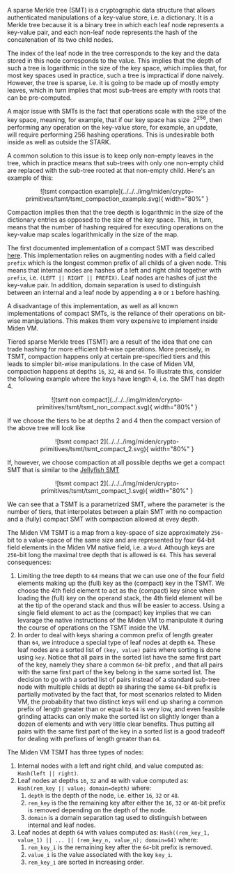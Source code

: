A sparse Merkle tree (SMT) is a cryptographic data structure that allows authenticated manipulations of a key-value store, i.e. a dictionary. It is a Merkle tree because it is a binary tree in which each leaf node represents a key-value pair, and each non-leaf node represents the hash of the concatenation of its two child nodes. 

The index of the leaf node in the tree corresponds to the key and the data stored in this node corresponds to the value. This implies that the depth of such a tree is logarithmic in the size of the key space, which implies that, for most key spaces used in practice, such a tree is impractical if done naively. However, the tree is sparse, i.e. it is going to be made up of mostly empty leaves, which in turn implies that most sub-trees are empty with roots that can be pre-computed.

A major issue with SMTs is the fact that operations scale with the size of the key space, meaning, for example, that if our key space has size $~ 2^{256}$, then performing any operation on the key-value store, for example, an update, will require performing $256$ hashing operations. This is undesirable both inside as well as outside the STARK.

A common solution to this issue is to keep only non-empty leaves in the tree, which in practice means that sub-trees with only one non-empty child are replaced with the sub-tree rooted at that non-empty child. Here's an example of this:

<center>
![tsmt compaction example](../../../img/miden/crypto-primitives/tsmt/tsmt_compaction_example.svg){ width="80%" }
</center>

Compaction implies then that the tree depth is logarithmic in the size of the dictionary entries as opposed to the size of the key space. This, in turn, means that the number of hashing required for executing operations on the key-value map scales logarithmically in the size of the map.

The first documented implementation of a compact SMT was described [here](https://github.com/proofchains/python-proofmarshal/blob/master/proofmarshal/merbinnertree.py). This implementation relies on augmenting nodes with a field called `prefix` which is the longest common prefix of all childs of a given node. This means that internal nodes are hashes of a left and right child together with `prefix`, i.e. `(LEFT || RIGHT || PREFIX)`. Leaf nodes are hashes of just the key-value pair. In addition, domain separation is used to distinguish between an internal and a leaf node by appending a `0` or `1` before hashing.

A disadvantage of this implementation, as well as all known implementations of compact SMTs, is the reliance of their operations on bit-wise manipulations. This makes them very expensive to implement inside Miden VM.

Tiered sparse Merkle trees (TSMT) are a result of the idea that one can trade hashing for more efficient bit-wise operations. More precisely, in TSMT, compaction happens only at certain pre-specified tiers and this leads to simpler bit-wise manipulations. In the case of Miden VM, compaction happens at depths `16`, `32`, `48` and `64`. To illustrate this, consider the following example where the keys have length 4, i.e. the SMT has depth 4.

<center>
![tsmt non compact](../../../img/miden/crypto-primitives/tsmt/tsmt_non_compact.svg){ width="80%" }
</center>

If we choose the tiers to be at depths 2 and 4 then the compact version of the above tree will look like

<center>
![tsmt compact 2](../../../img/miden/crypto-primitives/tsmt/tsmt_compact_2.svg){ width="80%" }
</center>

If, however, we choose compaction at all possible depths we get a compact SMT that is similar to the [Jellyfish SMT](https://developers.diem.com/papers/jellyfish-merkle-tree/2021-01-14.pdf)

<center>
![tsmt compact 2](../../../img/miden/crypto-primitives/tsmt/tsmt_compact_1.svg){ width="80%" }
</center>

We can see that a TSMT is a parametrized SMT, where the parameter is the number of tiers, that interpolates between a plain SMT with no compaction and a  (fully) compact SMT with compaction allowed at evey depth.

The Miden VM TSMT is a map from a key-space of size approximately `256`-bit to a value-space of the same size and are represented by four $64$-bit field elements in the Miden VM native field, i.e. a `Word`. Athough keys are `256`-bit long the maximal tree depth that is allowed is `64`. This has several consequences:

1. Limiting the tree depth to `64` means that we can use one of the four field elements making up the (full) key as the (compact) key in the TSMT. We choose the 4th field element to act as the (compact) key since when loading the (full) key on the operand stack, the 4th field element will be at the tip of the operand stack and thus will be easier to access. Using a single field element to act as the (compact) key implies that we can levarage the native instructions of the Miden VM to manipulate it during the course of operations on the TSMT inside the VM.
2. In order to deal with keys sharing a common prefix of length greater than `64`, we introduce a special type of leaf nodes at depth `64`. These leaf nodes are a sorted list of `(key, value)` pairs where sorting is done using `key`. Notice that all pairs in the sorted list have the same first part of the key, namely they share a common `64`-bit prefix , and that all pairs with the same first part of the key belong in the same sorted list. The decision to go with a sorted list of pairs instead of a standard sub-tree node with multiple childs at depth `80` sharing the same `64`-bit prefix is partially motivated by the fact that, for most scenarios related to Miden VM, the probability that two distinct keys will end up sharing a common prefix of length greater than or equal to `64` is very low, and even feasible grinding attacks can only make the sorted list on slightly longer than a dozen of elements and with very little clear benefits. Thus putting all pairs with the same first part of the key in a sorted list is a good tradeoff for dealing with prefixes of length greater than `64`.

The Miden VM TSMT has three types of nodes:

1. Internal nodes with a left and right child, and value computed as: `Hash(left || right)`.
2. Leaf nodes at depths `16`, `32` and `48` with value computed as: `Hash(rem_key || value; domain=depth)` where:
   1. `depth` is the depth of the node, i.e. either `16`, `32` or `48`.
   2. `rem_key` is the the remaining key after either the `16`, `32` or `48`-bit prefix is removed depending on the depth of the node.
   3. `domain` is a domain separation tag used to distinguish between internal and leaf nodes.
3. Leaf nodes at depth `64` with values computed as: `Hash((rem_key_1, value_1) || ... || (rem_key_n, value_n); domain=64)` where:
   1. `rem_key_i` is the remaining key after the `64`-bit prefix is removed.
   2. `value_i` is the value associated with the key `key_i`.
   3. `rem_key_i` are sorted in increasing order.
